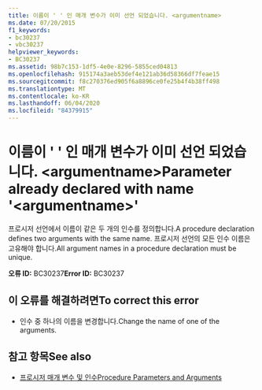 ```yaml
---
title: 이름이 ' ' 인 매개 변수가 이미 선언 되었습니다. <argumentname>
ms.date: 07/20/2015
f1_keywords:
- bc30237
- vbc30237
helpviewer_keywords:
- BC30237
ms.assetid: 98b7c153-1df5-4e0e-8296-5855ced04813
ms.openlocfilehash: 915174a3aeb53def4e121ab36d58366df7feae15
ms.sourcegitcommit: f8c270376ed905f6a8896ce0fe25b4f4b38ff498
ms.translationtype: MT
ms.contentlocale: ko-KR
ms.lasthandoff: 06/04/2020
ms.locfileid: "84379915"
---
```

# <a name="parameter-already-declared-with-name-argumentname"></a><span data-ttu-id="cbfb1-102">이름이 ' ' 인 매개 변수가 이미 선언 되었습니다. \<argumentname></span><span class="sxs-lookup"><span data-stu-id="cbfb1-102">Parameter already declared with name '\<argumentname>'</span></span>
<span data-ttu-id="cbfb1-103">프로시저 선언에서 이름이 같은 두 개의 인수를 정의합니다.</span><span class="sxs-lookup"><span data-stu-id="cbfb1-103">A procedure declaration defines two arguments with the same name.</span></span> <span data-ttu-id="cbfb1-104">프로시저 선언의 모든 인수 이름은 고유해야 합니다.</span><span class="sxs-lookup"><span data-stu-id="cbfb1-104">All argument names in a procedure declaration must be unique.</span></span>  
  
 <span data-ttu-id="cbfb1-105">**오류 ID:** BC30237</span><span class="sxs-lookup"><span data-stu-id="cbfb1-105">**Error ID:** BC30237</span></span>  
  
## <a name="to-correct-this-error"></a><span data-ttu-id="cbfb1-106">이 오류를 해결하려면</span><span class="sxs-lookup"><span data-stu-id="cbfb1-106">To correct this error</span></span>  
  
- <span data-ttu-id="cbfb1-107">인수 중 하나의 이름을 변경합니다.</span><span class="sxs-lookup"><span data-stu-id="cbfb1-107">Change the name of one of the arguments.</span></span>  
  
## <a name="see-also"></a><span data-ttu-id="cbfb1-108">참고 항목</span><span class="sxs-lookup"><span data-stu-id="cbfb1-108">See also</span></span>

- [<span data-ttu-id="cbfb1-109">프로시저 매개 변수 및 인수</span><span class="sxs-lookup"><span data-stu-id="cbfb1-109">Procedure Parameters and Arguments</span></span>](../programming-guide/language-features/procedures/procedure-parameters-and-arguments.md)
